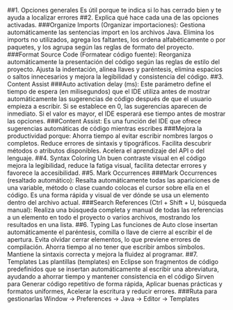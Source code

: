 ##1. Opciones generales
Es útil porque te indica si lo has cerrado bien y te ayuda a localizar errores
##2. Explica qué hace cada una de las opciones activadas.
###Organize Imports (Organizar importaciones):
Gestiona automáticamente las sentencias import en los archivos Java. Elimina los imports no utilizados, agrega los faltantes, los ordena alfabéticamente o por paquetes, y los agrupa según las reglas de formato del proyecto.
###Format Source Code (Formatear código fuente):
Reorganiza automáticamente la presentación del código según las reglas de estilo del proyecto. Ajusta la indentación, alinea llaves y paréntesis, elimina espacios o saltos innecesarios y mejora la legibilidad y consistencia del código.
##3. Content Assist
###Auto activation delay (ms):
Este parámetro define el tiempo de espera (en milisegundos) que el IDE utiliza antes de mostrar automáticamente las sugerencias de código después de que el usuario empieza a escribir.
  Si se establece en 0, las sugerencias aparecen de inmediato.
  Si el valor es mayor, el IDE esperará ese tiempo antes de mostrar las opciones.
###Content Assist:
Es una función del IDE que ofrece sugerencias automáticas de código mientras escribes
###Mejora la productividad porque:
 Ahorra tiempo al evitar escribir nombres largos o completos.
 Reduce errores de sintaxis y tipográficos.
 Facilita descubrir métodos o atributos disponibles.
 Acelera el aprendizaje del API o del lenguaje.
##4. Syntax Coloring
Un buen contraste visual en el código mejora la legibilidad, reduce la fatiga visual, facilita detectar errores y favorece la accesibilidad.
##5. Mark Occurrences
###Mark Occurrences (resaltado automático):
Resalta automáticamente todas las apariciones de una variable, método o clase cuando colocas el cursor sobre ella en el código. Es una forma rápida y visual de ver dónde se usa un elemento dentro del archivo actual.
###Search References (Ctrl + Shift + U, búsqueda manual):
Realiza una búsqueda completa y manual de todas las referencias a un elemento en todo el proyecto o varios archivos, mostrando los resultados en una lista.
##6. Typing
Las funciones de Auto close insertan automáticamente el paréntesis, comilla o llave de cierre al escribir el de apertura.
 Evita olvidar cerrar elementos, lo que previene errores de compilación.
 Ahorra tiempo al no tener que escribir ambos símbolos.
 Mantiene la sintaxis correcta y mejora la fluidez al programar.
##7. Templates
Las plantillas (templates) en Eclipse son fragmentos de código predefinidos que se insertan automáticamente al escribir una abreviatura, ayudando a ahorrar tiempo y mantener consistencia en el código
Sirven para Generar código repetitivo de forma rápida, Aplicar buenas prácticas y formatos uniformes, Acelerar la escritura y reducir errores.
###Ruta para gestionarlas
Window → Preferences → Java → Editor → Templates
